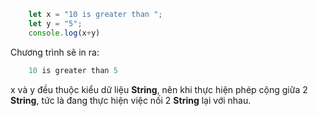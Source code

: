 ``` javascript
    let x = "10 is greater than ";
    let y = "5";
    console.log(x+y)
```

Chương trình sẽ in ra:
``` javascript
    10 is greater than 5
```

x và y đều thuộc kiểu dữ liệu **String**, nên khi thực hiện phép cộng giữa 2 **String**, tức là đang thực hiện việc nối 2 **String** lại với nhau.